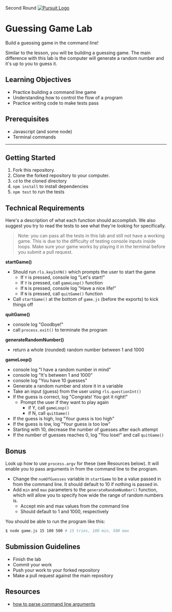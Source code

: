 Second Round
[![Pursuit Logo](https://avatars1.githubusercontent.com/u/5825944?s=200&v=4)](https://pursuit.org)

# Guessing Game Lab

Build a guessing game in the command line!

Similar to the lesson, you will be building a guessing game. The main difference with this lab is the computer will generate a random number and it's up to you to guess it.

## Learning Objectives

- Practice building a command line game
- Understanding how to control the flow of a program
- Practice writing code to make tests pass

## Prerequisites

- Javascript (and some node)
- Terminal commands

---

## Getting Started

1. Fork this repository.
1. Clone the forked repository to your computer.
1. `cd` to the cloned directory
1. `npm install` to install dependencies
1. `npm test` to run the tests

## Technical Requirements

Here's a description of what each function should accomplish. We also suggest you try to read the tests to see what they're looking for specifically.

> Note: you can pass all the tests in this lab and still not have a working game. This is due to the difficulty of testing console inputs inside loops. Make sure your game works by playing it in the terminal before you submit a pull request.

**startGame()**

* Should run `rls.keyInYN()` which prompts the user to start the game
  * If `Y` is pressed, console log "Let's start!"
  * If `Y` is pressed, call `gameLoop()` function
  * If `N` is pressed, console log "Have a nice life!"
  * If `N` is pressed, call `quitGame()` function
* Call `startGame()` at the bottom of `game.js` (before the exports) to kick things off

**quitGame()**

* console log "Goodbye!"
* call `process.exit()` to terminate the program

**generateRandomNumber()**

* return a whole (rounded) random number between 1 and 1000

**gameLoop()**

* console log "I have a random number in mind"
* console log "It's between 1 and 1000"
* console log "You have 10 guesses"
* Generate a random number and store it in a variable
* Take an input (guess) from the user using `rls.questionInt()`
* If the guess is correct, log "Congrats! You got it right!"
  * Prompt the user if they want to play again
    * if Y, call `gameLoop()`
    * if N, call `quitGame()`
* If the guess is high, log "Your guess is too high"
* If the guess is low, log "Your guess is too low"
* Starting with 10, decrease the number of guesses after each attempt
* If the number of guesses reaches 0, log "You lose!" and call `quitGame()`


## Bonus

Look up how to use `process.argv` for these (see Resources below). It will enable you to pass arguments in from the command line to the program.

* Change the `numOfGuesses` variable in `startGame` to be a value passed in from the command line. It should default to 10 if nothing is passed in.
* Add `min` and `max` parameters to the `generateRandomNumber()` function, which will allow you to specify how wide the range of random numbers is.
  * Accept min and max values from the command line
  * Should default to 1 and 1000, respectively

You should be able to run the program like this:

```bash
$ node game.js 15 100 500 # 15 tries, 100 min, 500 max
```

## Submission Guidelines

- Finish the lab
- Commit your work
- Push your work to your forked repository
- Make a pull request against the main repository 

## Resources

- [how to parse command line arguments](https://nodejs.org/en/knowledge/command-line/how-to-parse-command-line-arguments/)
